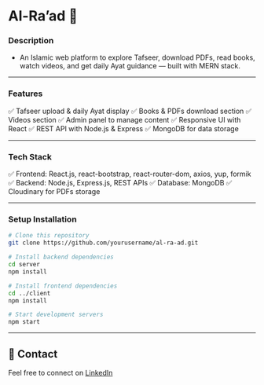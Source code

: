 # Al-Ra’ad 📖

### Description
- An Islamic web platform to explore Tafseer, download PDFs, read books, watch videos, and get daily Ayat guidance — built with MERN stack.

---

### Features
✅ Tafseer upload & daily Ayat display
✅ Books & PDFs download section
✅ Videos section
✅ Admin panel to manage content
✅ Responsive UI with React
✅ REST API with Node.js & Express
✅ MongoDB for data storage

---

### Tech Stack
✅ Frontend: React.js, react-bootstrap, react-router-dom, axios, yup, formik 
✅ Backend: Node.js, Express.js, REST APIs
✅ Database: MongoDB
✅ Cloudinary for PDFs storage

--- 

### Setup Installation
```bash
# Clone this repository
git clone https://github.com/yourusername/al-ra-ad.git

# Install backend dependencies
cd server
npm install

# Install frontend dependencies
cd ../client
npm install

# Start development servers
npm start
```

---

## 📧 Contact
Feel free to connect on [LinkedIn](https://www.linkedin.com/in/usman-hameed-05b513240)